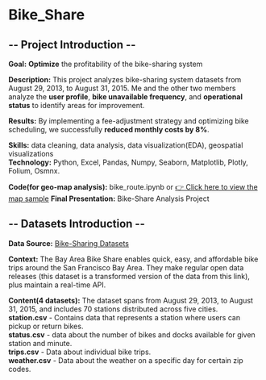 # Bike_Share

## -- Project Introduction --

**Goal:** **Optimize** the profitability of the bike-sharing system

**Description:** This project analyzes bike-sharing system datasets from August 29, 2013, to August 31, 2015. Me and the other two members analyze the **user profile**, **bike unavailable frequency**, and **operational status** to identify areas for improvement. 

**Results:** By implementing a fee-adjustment strategy and optimizing bike scheduling, we successfully **reduced monthly costs by 8%**. 

**Skills:** data cleaning,  data analysis,  data visualization(EDA),  geospatial visualizations  
**Technology:** Python,  Excel,  Pandas,  Numpy,  Seaborn,  Matplotlib,  Plotly,  Folium,  Osmnx.  

**Code(for geo-map analysis):** bike_route.ipynb or [👉 Click here to view the map sample](https://arica-ee.github.io/Bike_Share/hot_route_sample.html)
**Final Presentation:** Bike-Share Analysis Project  

## -- Datasets Introduction -- 

**Data Source:** [Bike-Sharing Datasets](https://www.kaggle.com/datasets/benhamner/sf-bay-area-bike-share "link")  

**Context:**  The Bay Area Bike Share enables quick, easy, and affordable bike trips around the San Francisco Bay Area. They make regular open data releases (this dataset is a transformed version of the data from this link), plus maintain a real-time API.  

**Content(4 datasets):** The dataset spans from August 29, 2013, to August 31, 2015, and includes 70 stations distributed across five cities.    
**station.csv** - Contains data that represents a station where users can pickup or return bikes.  
**status.csv** - data about the number of bikes and docks available for given station and minute.  
**trips.csv** - Data about individual bike trips.  
**weather.csv** - Data about the weather on a specific day for certain zip codes.  
